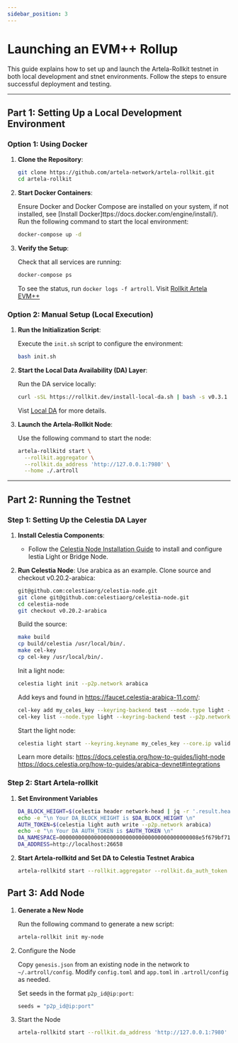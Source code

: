 ```yaml
---
sidebar_position: 3
---
```

# Launching an EVM++ Rollup

This guide explains how to set up and launch the Artela-Rollkit testnet in both local development and stnet environments. Follow the steps to ensure successful deployment and testing.

---

## Part 1: Setting Up a Local Development Environment

### Option 1: Using Docker

1. **Clone the Repository**:

   ```bash
   git clone https://github.com/artela-network/artela-rollkit.git
   cd artela-rollkit
   ```

2. **Start Docker Containers**:

   Ensure Docker and Docker Compose are installed on your system, if not installed, see [Install Docker]ttps://docs.docker.com/engine/install/).
   Run the following command to start the local environment:

   ```bash
   docker-compose up -d
   ```

3. **Verify the Setup**:

   Check that all services are running:

   ```bash
   docker-compose ps
   ```

   To see the status, run `docker logs -f artroll`.
   Visit [Rollkit Artela EVM++](https://rollkit.dev/tutorials/execution/artela-evm-plus-plus)

### Option 2: Manual Setup (Local Execution)

1. **Run the Initialization Script**:

   Execute the `init.sh` script to configure the environment:

   ```bash
   bash init.sh
   ```

2. **Start the Local Data Availability (DA) Layer**:

   Run the DA service locally:

   ```bash
   curl -sSL https://rollkit.dev/install-local-da.sh | bash -s v0.3.1
   ```

   Vist [Local DA](https://rollkit.dev/tutorials/da/local-da) for more details.

3. **Launch the Artela-Rollkit Node**:

   Use the following command to start the node:

   ```bash
   artela-rollkitd start \
     --rollkit.aggregator \
     --rollkit.da_address 'http://127.0.0.1:7980' \
     --home ./.artroll
   ```

---

## Part 2: Running the Testnet

### Step 1: Setting Up the Celestia DA Layer

1. **Install Celestia Components**:
   - Follow the [Celestia Node Installation Guide](https://docs.celestia.org/) to install and configure lestia Light or Bridge Node.

2. **Run Celestia Node**:
   Use arabica as an example.
   Clone source and checkout v0.20.2-arabica: 

   ```bash
   git@github.com:celestiaorg/celestia-node.git
   git clone git@github.com:celestiaorg/celestia-node.git
   cd celestia-node
   git checkout v0.20.2-arabica
   ```

   Build the source:

   ```bash
   make build
   cp build/celestia /usr/local/bin/.
   make cel-key
   cp cel-key /usr/local/bin/.
   ```

   Init a light node:

   ```bash
   celestia light init --p2p.network arabica
   ```

   Add keys and found in https://faucet.celestia-arabica-11.com/:

   ```bash
   cel-key add my_celes_key --keyring-backend test --node.type light --p2p.network arabica
   cel-key list --node.type light --keyring-backend test --p2p.network arabica
   ```

   Start the light node:

   ```bash
   celestia light start --keyring.keyname my_celes_key --core.ip validator-1.celestia-arabica-11.com p2p   network arabica
   ```

   Learn more details:
   https://docs.celestia.org/how-to-guides/light-node
   https://docs.celestia.org/how-to-guides/arabica-devnet#integrations

### Step 2: Start Artela-rollkit

1. **Set Environment Variables**

   ```bash
   DA_BLOCK_HEIGHT=$(celestia header network-head | jq -r '.result.header.height')
   echo -e "\n Your DA_BLOCK_HEIGHT is $DA_BLOCK_HEIGHT \n"   
   AUTH_TOKEN=$(celestia light auth write --p2p.network arabica)
   echo -e "\n Your DA AUTH_TOKEN is $AUTH_TOKEN \n"   
   DA_NAMESPACE=00000000000000000000000000000000000000000008e5f679bf7116cb   
   DA_ADDRESS=http://localhost:26658
   ```

2. **Start Artela-rollkitd and Set DA to Celestia Testnet Arabica**

   ```bash
   artela-rollkitd start --rollkit.aggregator --rollkit.da_auth_token $AUTH_TOKEN --rollkit.da_namespace A_NAMESPACE --rollkit.da_start_height $DA_BLOCK_HEIGHT --rollkit.da_address $DA_ADDRESS --home ./.artroll
   ```

## Part 3: Add Node

1. **Generate a New Node**

   Run the following command to generate a new script:

   ```bash
   artela-rollkit init my-node
   ```

2. Configure the Node

   Copy `genesis.json` from an existing node in the network to `~/.artroll/config`.
   Modify `config.toml` and `app.toml` in `.artroll/config` as needed.

   Set seeds in the format `p2p_id@ip:port`:

   ```bash
   seeds = "p2p_id@ip:port"
   ```

3. Start the Node

   ```bash
   artela-rollkitd start --rollkit.da_address 'http://127.0.0.1:7980'
   ```
